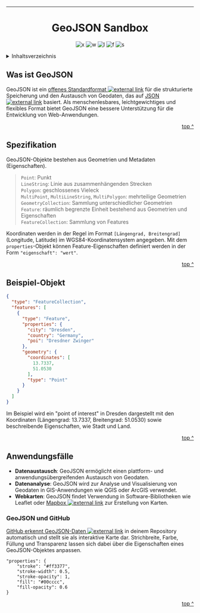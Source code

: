 <!-- jump mark TOP -->
<a id="top"></a>

---
<div align="center">

# GeoJSON Sandbox
<!-- Status badges -->
![x] ![w] ![l] ![f] ![s]

</div>

<!-- ToC -->
<details>
  <summary>Inhaltsverzeichnis</summary>
  <ul style="list-style-type: none;">
    <li><a href="#was-ist-geojson">Was ist GeoJSON</a></li>
    <li><a href="#spezifikation">Spezifikation</a></li>
    <li><a href="#beispiel-objekt">Beispiel-Objekt</a></li>
    <li><a href="#anwendungsfälle">Anwendungsfälle</a></li>
  </ul>
</details>

## Was ist GeoJSON

GeoJSON ist ein [offenes Standardformat ![external link][e]][rfc] für die strukturierte Speicherung und den Austausch von Geodaten, das auf [JSON ![external link][e]][json] basiert. Als menschenlesbares, leichtgewichtiges und flexibles Format bietet GeoJSON eine bessere Unterstützung für die Entwicklung von Web-Anwendungen.  

<p align="right"><a href="#top">top ^</a></p>

## Spezifikation

GeoJSON-Objekte bestehen aus Geometrien und Metadaten (Eigenschaften).

> `Point`: Punkt  
> `LineString`: Linie aus zusammenhängenden Strecken  
> `Polygon`: geschlossenes Vieleck  
> `MultiPoint`, `MultiLineString`, `MultiPolygon`: mehrteilige Geometrien  
> `GeometryCollection`: Sammlung unterschiedlicher Geometrien  
> `Feature`: räumlich begrenzte Einheit bestehend aus Geometrien und Eigenschaften  
> `FeatureCollection`: Sammlung von Features  

Koordinaten werden in der Regel im Format `[Längengrad, Breitengrad]` (Longitude, Latitude) im WGS84-Koordinatensystem angegeben. Mit dem `properties`-Objekt können Feature-Eigenschaften definiert werden in der Form `"eigenschaft": "wert"`.  

<p align="right"><a href="#top">top ^</a></p>

## Beispiel-Objekt

```json
{
  "type": "FeatureCollection",
  "features": [
    {
      "type": "Feature",
      "properties": {
        "city": "Dresden",
        "country": "Germany",
        "poi": "Dresdner Zwinger"
      },
      "geometry": {
        "coordinates": [
          13.7337,
          51.0530
        ],
        "type": "Point"
      }
    }
  ]
}
```

Im Beispiel wird ein "point of interest" in Dresden dargestellt mit den Koordinaten (Längengrad: 13.7337, Breitengrad: 51.0530) sowie beschreibende Eigenschaften, wie Stadt und Land.

<p align="right"><a href="#top">top ^</a></p>

## Anwendungsfälle

- **Datenaustausch**: GeoJSON ermöglicht einen plattform- und anwendungsübergreifenden Austausch von Geodaten.
- **Datenanalyse**: GeoJSON wird zur Analyse und Visualisierung von Geodaten in GIS-Anwendungen wie QGIS oder ArcGIS verwendet.
- **Webkarten**: GeoJSON findet Verwendung in Software-Bibliotheken wie Leaflet oder [Mapbox ![external link][e]][geojsonio] zur Erstellung von Karten.

### GeoJSON und GitHub

[GitHub erkennt GeoJSON-Daten ![external link][e]][githubmap] in deinem Repository automatisch und stellt sie als interaktive Karte dar. Strichbreite, Farbe, Füllung und Transparenz lassen sich dabei über die Eigenschaften eines GeoJSON-Objektes anpassen.

```
"properties": {
    "stroke": "#ff3377",
    "stroke-width": 0.5,
    "stroke-opacity": 1,
    "fill": "#00cccc",
    "fill-opacity": 0.6
}
```

<p align="right"><a href="#top">top ^</a></p>

<!-- Badges & Icons -->
[f]: https://img.shields.io/github/forks/mephi78/geojson-sandbox?style=flat&color=lightseagreen&labelColor=%230F639C
[l]: https://img.shields.io/github/last-commit/mephi78/geojson-sandbox?labelColor=%230F639C
[w]: https://img.shields.io/badge/work-in%20progress-yellow?labelColor=%230F639C
[e]: https://codeberg.org/Mephi/my-assets/raw/icons/PNG/mephi-external-link-16x16-blue.png
[s]: https://img.shields.io/github/stars/mephi78/geojson-sandbox?style=flat&color=goldenrod&labelColor=%230F639C
[x]: https://img.shields.io/badge/status-experimental-orange?labelColor=%230F639C

<!-- external links -->
[awesome]: https://github.com/tmcw/awesome-geojson
[geojsonio]: https://geojson.io
[githubmap]: https://github.blog/news-insights/the-library/gist-meets-geojson/
[json]: https://www.json.org/json-de.html
[rfc]: https://datatracker.ietf.org/doc/html/rfc7946